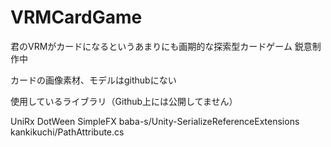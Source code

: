 # VRMCardGame

君のVRMがカードになるというあまりにも画期的な探索型カードゲーム
鋭意制作中

カードの画像素材、モデルはgithubにない

使用しているライブラリ（Github上には公開してません）

UniRx
DotWeen
SimpleFX
baba-s/Unity-SerializeReferenceExtensions
kankikuchi/PathAttribute.cs
